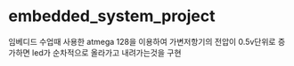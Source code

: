 # embedded_system_project

임베디드 수업때 사용한 atmega 128을 이용하여 가변저항기의 전압이 0.5v단위로 증가하면 led가 순차적으로 올라가고 내려가는것을 구현
